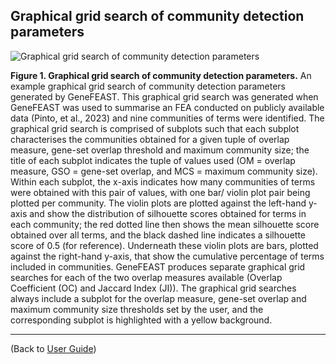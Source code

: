 ## Graphical grid search of community detection parameters

![Graphical grid search of community detection parameters](https://avigailtaylor.github.io/GeneFEAST/graphical_grid_search.png)

**Figure 1. Graphical grid search of community detection parameters.** An example graphical grid search of community detection parameters generated by GeneFEAST. 
This graphical grid search was generated when GeneFEAST was used to summarise an FEA conducted on publicly available data (Pinto, et al., 2023) and nine communities of terms were identified. 
The graphical grid search is comprised of subplots such that each subplot characterises the communities obtained for a given tuple of overlap measure, gene-set overlap threshold and maximum 
community size; the title of each subplot indicates the tuple of values used (OM = overlap measure, GSO = gene-set overlap, and MCS = maximum community size). Within each subplot, 
the x-axis indicates how many communities of terms were obtained with this pair of values, with one bar/ violin plot pair being plotted per community. The violin plots are plotted 
against the left-hand y-axis and show the distribution of silhouette scores obtained for terms in each community; the red dotted line then shows the mean silhouette score obtained over 
all terms, and the black dashed line indicates a silhouette score of 0.5 (for reference). Underneath these violin plots are bars, plotted against the right-hand y-axis, that show the 
cumulative percentage of terms included in communities. GeneFEAST produces separate graphical grid searches for each of the two overlap measures available (Overlap Coefficient (OC) and 
Jaccard Index (JI)). The graphical grid searches always include a subplot for the overlap measure, gene-set overlap and maximum community size thresholds set by the user, and 
the corresponding subplot is highlighted with a yellow background.

***

(Back to [User Guide](user_guide.md))
